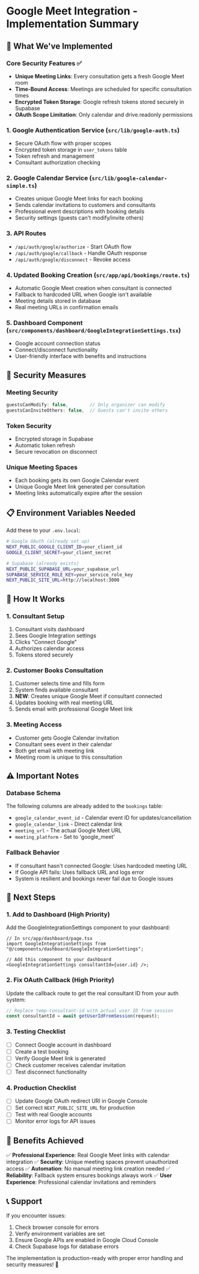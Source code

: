 # Google Meet Integration - Implementation Summary

## 🎯 **What We've Implemented**

### **Core Security Features ✅**

- **Unique Meeting Links**: Every consultation gets a fresh Google Meet room
- **Time-Bound Access**: Meetings are scheduled for specific consultation times
- **Encrypted Token Storage**: Google refresh tokens stored securely in Supabase
- **OAuth Scope Limitation**: Only calendar and drive.readonly permissions

### **1. Google Authentication Service (`src/lib/google-auth.ts`)**

- Secure OAuth flow with proper scopes
- Encrypted token storage in `user_tokens` table
- Token refresh and management
- Consultant authorization checking

### **2. Google Calendar Service (`src/lib/google-calendar-simple.ts`)**

- Creates unique Google Meet links for each booking
- Sends calendar invitations to customers and consultants
- Professional event descriptions with booking details
- Security settings (guests can't modify/invite others)

### **3. API Routes**

- `/api/auth/google/authorize` - Start OAuth flow
- `/api/auth/google/callback` - Handle OAuth response
- `/api/auth/google/disconnect` - Revoke access

### **4. Updated Booking Creation (`src/app/api/bookings/route.ts`)**

- Automatic Google Meet creation when consultant is connected
- Fallback to hardcoded URL when Google isn't available
- Meeting details stored in database
- Real meeting URLs in confirmation emails

### **5. Dashboard Component (`src/components/dashboard/GoogleIntegrationSettings.tsx`)**

- Google account connection status
- Connect/disconnect functionality
- User-friendly interface with benefits and instructions

## 🔐 **Security Measures**

### **Meeting Security**

```typescript
guestsCanModify: false,        // Only organizer can modify
guestsCanInviteOthers: false,  // Guests can't invite others
```

### **Token Security**

- Encrypted storage in Supabase
- Automatic token refresh
- Secure revocation on disconnect

### **Unique Meeting Spaces**

- Each booking gets its own Google Calendar event
- Unique Google Meet link generated per consultation
- Meeting links automatically expire after the session

## 📋 **Environment Variables Needed**

Add these to your `.env.local`:

```bash
# Google OAuth (already set up)
NEXT_PUBLIC_GOOGLE_CLIENT_ID=your_client_id
GOOGLE_CLIENT_SECRET=your_client_secret

# Supabase (already exists)
NEXT_PUBLIC_SUPABASE_URL=your_supabase_url
SUPABASE_SERVICE_ROLE_KEY=your_service_role_key
NEXT_PUBLIC_SITE_URL=http://localhost:3000
```

## 🚀 **How It Works**

### **1. Consultant Setup**

1. Consultant visits dashboard
2. Sees Google Integration settings
3. Clicks "Connect Google"
4. Authorizes calendar access
5. Tokens stored securely

### **2. Customer Books Consultation**

1. Customer selects time and fills form
2. System finds available consultant
3. **NEW**: Creates unique Google Meet if consultant connected
4. Updates booking with real meeting URL
5. Sends email with professional Google Meet link

### **3. Meeting Access**

- Customer gets Google Calendar invitation
- Consultant sees event in their calendar
- Both get email with meeting link
- Meeting room is unique to this consultation

## ⚠️ **Important Notes**

### **Database Schema**

The following columns are already added to the `bookings` table:

- `google_calendar_event_id` - Calendar event ID for updates/cancellation
- `google_calendar_link` - Direct calendar link
- `meeting_url` - The actual Google Meet URL
- `meeting_platform` - Set to 'google_meet'

### **Fallback Behavior**

- If consultant hasn't connected Google: Uses hardcoded meeting URL
- If Google API fails: Uses fallback URL and logs error
- System is resilient and bookings never fail due to Google issues

## 🔧 **Next Steps**

### **1. Add to Dashboard** (High Priority)

Add the GoogleIntegrationSettings component to your dashboard:

```tsx
// In src/app/dashboard/page.tsx
import GoogleIntegrationSettings from "@/components/dashboard/GoogleIntegrationSettings";

// Add this component to your dashboard
<GoogleIntegrationSettings consultantId={user.id} />;
```

### **2. Fix OAuth Callback** (High Priority)

Update the callback route to get the real consultant ID from your auth system:

```typescript
// Replace temp-consultant-id with actual user ID from session
const consultantId = await getUserIdFromSession(request);
```

### **3. Testing Checklist**

- [ ] Connect Google account in dashboard
- [ ] Create a test booking
- [ ] Verify Google Meet link is generated
- [ ] Check customer receives calendar invitation
- [ ] Test disconnect functionality

### **4. Production Checklist**

- [ ] Update Google OAuth redirect URI in Google Console
- [ ] Set correct `NEXT_PUBLIC_SITE_URL` for production
- [ ] Test with real Google accounts
- [ ] Monitor error logs for API issues

## 🎉 **Benefits Achieved**

✅ **Professional Experience**: Real Google Meet links with calendar integration
✅ **Security**: Unique meeting spaces prevent unauthorized access
✅ **Automation**: No manual meeting link creation needed
✅ **Reliability**: Fallback system ensures bookings always work
✅ **User Experience**: Professional calendar invitations and reminders

## 📞 **Support**

If you encounter issues:

1. Check browser console for errors
2. Verify environment variables are set
3. Ensure Google APIs are enabled in Google Cloud Console
4. Check Supabase logs for database errors

The implementation is production-ready with proper error handling and security measures! 🚀
